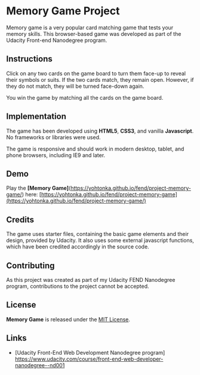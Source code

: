 # Memory Game Project

Memory game is a very popular card matching game that tests your memory skills. This browser-based game was developed as part of the Udacity Front-end Nanodegree program.


## Instructions

Click on any two cards on the game board to turn them face-up to reveal their symbols or suits. If the two cards match, they remain open. However, if they do not match, they will be turned face-down again.

You win the game by matching all the cards on the game board.


## Implementation

The game has been developed using **HTML5**, **CSS3**, and vanilla **Javascript**. No frameworks or libraries were used. 

The game is responsive and should work in modern desktop, tablet, and phone browsers, including IE9 and later.


## Demo

Play the **[Memory Game]**(https://yohtonka.github.io/fend/project-memory-game/) here:
[https://yohtonka.github.io/fend/project-memory-game](https://yohtonka.github.io/fend/project-memory-game/)


## Credits

The game uses starter files, containing the basic game elements and their design, provided by Udacity. It also uses some external javascript functions, which have been credited accordingly in the source code.


## Contributing

As this project was created as part of my Udacity FEND Nanodegree program, contributions to the project cannot be accepted.


## License

**Memory Game** is released under the [MIT License](https://opensource.org/licenses/MIT).


## Links

 * [Udacity Front-End Web Development Nanodegree program] https://www.udacity.com/course/front-end-web-developer-nanodegree--nd001
